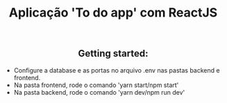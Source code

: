 <h1 align="center">Aplicação 'To do app' com ReactJS</h1>
<br>
<h2 align="center">Getting started:</h2>
<ul>
    <li>Configure a database e as portas no arquivo .env nas pastas backend e frontend.</li>
    <li>Na pasta frontend, rode o comando 'yarn start/npm start'</li>
    <li>Na pasta backend, rode o comando 'yarn dev/npm run dev'</li>
</ul>